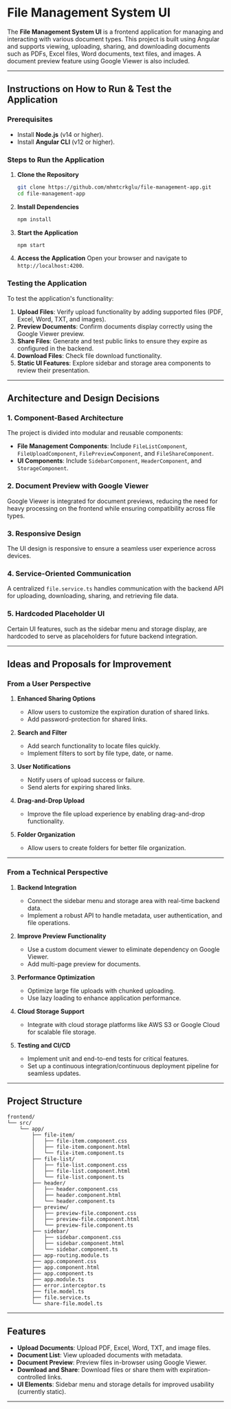 # File Management System UI

The **File Management System UI** is a frontend application for managing and interacting with various document types. This project is built using Angular and supports viewing, uploading, sharing, and downloading documents such as PDFs, Excel files, Word documents, text files, and images. A document preview feature using Google Viewer is also included.

---

## Instructions on How to Run & Test the Application

### Prerequisites
- Install **Node.js** (v14 or higher).
- Install **Angular CLI** (v12 or higher).

### Steps to Run the Application

1. **Clone the Repository**
   ```sh
   git clone https://github.com/mhmtcrkglu/file-management-app.git
   cd file-management-app
   ```

2. **Install Dependencies**
   ```sh
   npm install
   ```

3. **Start the Application**
   ```sh
   npm start
   ```

4. **Access the Application**
   Open your browser and navigate to `http://localhost:4200`.

### Testing the Application
To test the application's functionality:
1. **Upload Files**: Verify upload functionality by adding supported files (PDF, Excel, Word, TXT, and images).
2. **Preview Documents**: Confirm documents display correctly using the Google Viewer preview.
3. **Share Files**: Generate and test public links to ensure they expire as configured in the backend.
4. **Download Files**: Check file download functionality.
5. **Static UI Features**: Explore sidebar and storage area components to review their presentation.

---

## Architecture and Design Decisions

### 1. **Component-Based Architecture**
The project is divided into modular and reusable components:
- **File Management Components**: Include `FileListComponent`, `FileUploadComponent`, `FilePreviewComponent`, and `FileShareComponent`.
- **UI Components**: Include `SidebarComponent`, `HeaderComponent`, and `StorageComponent`.

### 2. **Document Preview with Google Viewer**
Google Viewer is integrated for document previews, reducing the need for heavy processing on the frontend while ensuring compatibility across file types.

### 3. **Responsive Design**
The UI design is responsive to ensure a seamless user experience across devices.

### 4. **Service-Oriented Communication**
A centralized `file.service.ts` handles communication with the backend API for uploading, downloading, sharing, and retrieving file data.

### 5. **Hardcoded Placeholder UI**
Certain UI features, such as the sidebar menu and storage display, are hardcoded to serve as placeholders for future backend integration.

---

## Ideas and Proposals for Improvement

### From a User Perspective
1. **Enhanced Sharing Options**
   - Allow users to customize the expiration duration of shared links.
   - Add password-protection for shared links.

2. **Search and Filter**
   - Add search functionality to locate files quickly.
   - Implement filters to sort by file type, date, or name.

3. **User Notifications**
   - Notify users of upload success or failure.
   - Send alerts for expiring shared links.

4. **Drag-and-Drop Upload**
   - Improve the file upload experience by enabling drag-and-drop functionality.

5. **Folder Organization**
   - Allow users to create folders for better file organization.

---

### From a Technical Perspective
1. **Backend Integration**
   - Connect the sidebar menu and storage area with real-time backend data.
   - Implement a robust API to handle metadata, user authentication, and file operations.

2. **Improve Preview Functionality**
   - Use a custom document viewer to eliminate dependency on Google Viewer.
   - Add multi-page preview for documents.

3. **Performance Optimization**
   - Optimize large file uploads with chunked uploading.
   - Use lazy loading to enhance application performance.

4. **Cloud Storage Support**
   - Integrate with cloud storage platforms like AWS S3 or Google Cloud for scalable file storage.

5. **Testing and CI/CD**
   - Implement unit and end-to-end tests for critical features.
   - Set up a continuous integration/continuous deployment pipeline for seamless updates.

---

## Project Structure

```
frontend/
└── src/
    └── app/
        ├── file-item/
        │   ├── file-item.component.css
        │   ├── file-item.component.html
        │   └── file-item.component.ts
        ├── file-list/
        │   ├── file-list.component.css
        │   ├── file-list.component.html
        │   └── file-list.component.ts
        ├── header/
        │   ├── header.component.css
        │   ├── header.component.html
        │   └── header.component.ts
        ├── preview/
        │   ├── preview-file.component.css
        │   ├── preview-file.component.html
        │   └── preview-file.component.ts
        ├── sidebar/
        │   ├── sidebar.component.css
        │   ├── sidebar.component.html
        │   └── sidebar.component.ts
        ├── app-routing.module.ts
        ├── app.component.css
        ├── app.component.html
        ├── app.component.ts
        ├── app.module.ts
        ├── error.interceptor.ts
        ├── file.model.ts
        ├── file.service.ts
        └── share-file.model.ts
```

---

## Features
- **Upload Documents**: Upload PDF, Excel, Word, TXT, and image files.
- **Document List**: View uploaded documents with metadata.
- **Document Preview**: Preview files in-browser using Google Viewer.
- **Download and Share**: Download files or share them with expiration-controlled links.
- **UI Elements**: Sidebar menu and storage details for improved usability (currently static).

---
